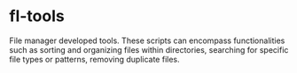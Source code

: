 # fl-tools
File manager developed tools. These scripts can encompass functionalities such as sorting and organizing files within directories, searching for specific file types or patterns, removing duplicate files.
